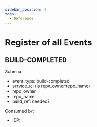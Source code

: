 ```yaml
---
sidebar_position: 2
tags:
  - Reference
---
```


# Register of all Events

## BUILD-COMPLETED

Schema:

* event_type: build-completed
* service_id: (is repo_owner/repo_name)
* repo_owner
* repo_name
* build_ref: needed?

Consumed by:

* IDP: 